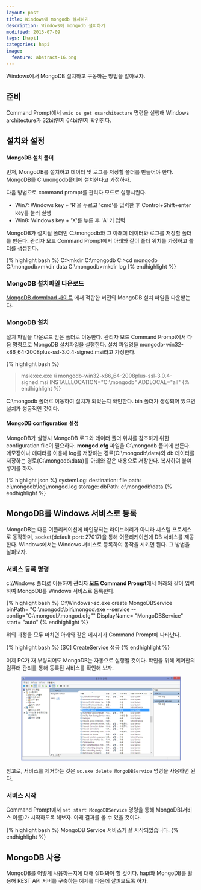 ```yaml
---
layout: post
title: Windows에 mongodb 설치하기
description: Windows에 mongodb 설치하기
modified: 2015-07-09
tags: [hapi]
categories: hapi
image:
  feature: abstract-16.png
---
```


Windows에서 MongoDB 설치하고 구동하는 방법을 알아보자. 

## 준비

Command Prompt에서 `wmic os get osarchitecture` 명령을 실행해 Windows architecture가 32bit인지 64bit인지 확인한다. 


## 설치와 설정

#### MongoDB 설치 폴더  

먼저, MongoDB를 설치하고 데이터 및 로그를 저장할 폴더를 만들어야 한다. MongoDB를  C:\mongodb폴더에 설치한다고 가정하자. 

다음 방법으로 command prompt를 관리자 모드로 실행시킨다.

- Win7: Windows key + 'R'을 누르고 'cmd'를 입력한 후 Control+Shift+enter key를 눌러 실행
- Win8: Windows key + 'X'를 누른 후 'A' 키 입력 

MongoDB가 설치될 폴더인 C:\mongodb와 그 아래에 데이터와 로그를 저장할 폴더를 만든다. 관리자 모드 Command Prompt에서 아래와 같이 폴더 위치를 가정하고 폴더를 생성한다.  

{% highlight bash %}
C:\>mkdir C:\mongodb
C:\>cd mongodb 
C:\mongodb>mkdir data 
C:\mongodb>mkdir log
{% endhighlight %}

### MongoDB 설치파일 다운로드

[MongoDB download 사이트](https://www.mongodb.org/downloads) 에서 적합한 버전의 MongoDB 설치 파일을 다운받는다.

### MongoDB 설치

설치 파일을 다운로드 받은 폴더로 이동한다. 관리자 모드 Command Prompt에서 다음 명령으로 MongoDB 설치파일을 실행한다. 설치 파일명을 mongodb-win32-x86_64-2008plus-ssl-3.0.4-signed.msi라고 가정한다. 

{% highlight bash %}
> msiexec.exe /i mongodb-win32-x86_64-2008plus-ssl-3.0.4-signed.msi INSTALLLOCATION="C:\mongodb" ADDLOCAL="all"
{% endhighlight %}

C:\mongodb 폴더로 이동하여 설치가 되었는지 확인한다. bin 폴더가 생성되어 있으면 설치가 성공적인 것이다. 

#### MongoDB configuration 설정 

MongoDB가 실행시 MongoDB 로그와 데이터 폴더 위치를 참조하기 위한 configuration file이 필요하다. **mongod.cfg** 파일을 C:\mongodb 폴더에 만든다. 메모장이나 에디터를 이용해 log를 저장하는 경로(C:\mongodb\data)와 db 데이터를 저장하는 경로(C:\mongodb\data)를 아래와 같은 내용으로 저장한다. 복사하여 붙여넣기를 하자.

{% highlight json %}
systemLog:
    destination: file
    path: c:\mongodb\log\mongod.log
storage:
    dbPath: c:\mongodb\data
{% endhighlight %}

## MongoDB를 Windows 서비스로 등록

MongoDB는 다른 어플리케이션에 바인딩되는 라이브러리가 아니라 시스템 프로세스로 동작하며, socket(default port: 27017)을 통해 어플리케이션에 DB 서비스를 제공한다. Windows에서는 Windows 서비스로 등록하여 동작을 시키면 된다. 그 방법을 살펴보자. 

### 서비스 등록 명령

c:\Windows 폴더로 이동하여 **관리자 모드 Command Prompt**에서 아래와 같이 입력하여 MongoDB를 Windows 서비스로 등록한다. 

{% highlight bash %}
C:\Windows>sc.exe create MongoDBService binPath= "C:\mongodb\bin\mongod.exe --service --config=\"C:\mongodb\mongod.cfg\"" DisplayName= "MongoDBService" start= "auto"
{% endhighlight %}

위의 과정을 모두 마치면 아래와 같은 메시지가 Command Prompt에 나타난다. 

{% highlight bash %}
	[SC] CreateService 성공
{% endhighlight %}

이제 PC가 재 부팅되어도 MongoDB는 자동으로 실행될 것이다. 확인을 위해 제어판의 컴퓨터 관리를 통해 등록된 서비스를 확인해 보자. 

<figure>
	<img src="/images/mongodbservice.PNG" alt="">
</figure>


참고로, 서비스를 제거하는 것은 `sc.exe delete MongoDBService` 명령을 사용하면 된다.

### 서비스 시작

Command Prompt에서 `net start MongoDBService` 명령을 통해 MongoDB(서비스 이름)가 시작하도록 해보자. 아래 결과를 볼 수 있을 것이다. 

{% highlight bash %}
	MongoDB Service 서비스가 잘 시작되었습니다.
{% endhighlight %}

## MongoDB 사용

MongoDB를 어떻게 사용하는지에 대해 살펴봐야 할 것이다. hapi와 MongoDB를 활용해 REST API 서버를 구축하는 예제를 다음에 살펴보도록 하자. 
